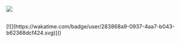 <!-- [![](https://github-readme-stats.vercel.app/api?username=faeztgh&theme=midnight-purple&show_icons=true&show_owner=true&count_private=true)](https://github.com/faeztgh/) -->

[![](https://github-readme-stats.vercel.app/api/wakatime?username=faez&layout=compact&theme=midnight-purple&show_icons=true&hide_title=true&langs_count=14)](https://github.com/faeztgh/)

<br/>
<!-- [![Top Langs](https://github-readme-stats.vercel.app/api/top-langs/?username=faeztgh&theme=midnight-purple&show_icons=true&layout=compact&show_owner=true&count_private=true)](https://github.com/faeztgh/) -->
[![](https://wakatime.com/badge/user/283868a9-0937-4aa7-b043-b62368dcf424.svg)]()

<!-- [![](https://visitcount.itsvg.in/api?id=faeztgh&label=Profile%20Views&icon=3&pretty=true)](https://github.com/faeztgh/) -->




